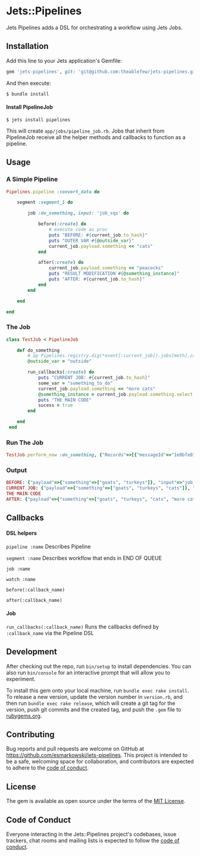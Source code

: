 # Jets::Pipelines

Jets Pipelines adds a DSL for orchestrating a workflow using Jets Jobs. 

## Installation

Add this line to your Jets application's Gemfile:

```ruby
gem 'jets-pipelines', git: 'git@github.com:theablefew/jets-pipelines.git', require: 'pipelines'
```

And then execute:

    $ bundle install

#### Install PipelineJob

    $ jets install pipelines

This will create `app/jobs/pipeline_job.rb`. Jobs that inherit from PipelineJob receive all the helper methods and callbacks to function as a pipeline. 

## Usage


### A Simple Pipeline
```ruby
Pipelines.pipeline :convert_data do

    segment :segment_1 do

        job :do_something, input: 'job_sqs' do

            before(:create) do 
                # execute code as proc
                puts "BEFORE: #{current_job.to_hash}"
                puts "OUTER VAR #{@outside_var}"
                current_job.payload.something << "cats"
            end

            after(:create) do 
                current_job.payload.something << "peacocks"
                puts "RESULT MODIFICATION #{@something_instance}"
                puts "AFTER: #{current_job.to_hash}"
            end
        end

    end

end
```

### The Job
```ruby
class TestJob < PipelineJob

    def do_something
        # ap Pipelines.registry.dig(*event[:current_job]).jobs[meth].callbacks
        @outside_var = "outside"

        run_callbacks(:create) do
            puts "CURRENT JOB: #{current_job.to_hash}"
            some_var = "something_to_do"
            current_job.payload.something << "more cats"
            @something_instance = current_job.payload.something.select { |x| x =~ /cats/ }
            puts "THE MAIN CODE"
            sucess = true
        end

    end
 end

```

### Run The Job
```ruby
TestJob.perform_now :do_something, {"Records"=>[{"messageId"=>"1e0bfe01-f9df-46c0-8d86-2fd898e4dee9", "receiptHandle"=>"AQEBgxVw0hjHeNKB1brir4hr0Fxvz4ERJIqd7bP/iHw82/+UUx/r4W0KG3FSiEA4A+Vk0oS8dT6W8be/Bn7eJjKspZfW2KzC0xzsCmS+BihySk1SX9FM5SW1rFd3bFWYtT6s7pOX2inaU/THtn7Envp5Rs+zehmNIspnLPZkf9h3RFSQk12xaVaOmCQnHtz9o8uKIXwMEwn5IhlJgC0DIuM1v8NZK8Hc65b4xpf09vf01LEA/XdXm24SjfJ0fl7ev2rBXtkMitAfNmKd8x0fcbG3O7H7wB+CIKR4+QvGcI6u9QuAdPU5MpIJ46niJmrtnIx70S5Go1paUYMa77ABBjFWoJkJHvHouuiohEQHdMrH1QSyabNBS2Nw2dikhBcXVtLQW4iH+xNXwLIVUxarAk9EHokh1iGWZsG91whmPaAl0t2Vdfo6Dcm0/6IgXhKcLFIw", "body"=>"{\"current_job\":[\"convert_data\",\"segment_1\"],\"pipeline\":{\"convert_data\":{\"segment_1\":{\"do_something\":{\"payload\":{\"something\":[\"goats\",\"turkeys\"]},\"input\":\"job_sqs\"}}}}}", "attributes"=>{"ApproximateReceiveCount"=>"1", "SentTimestamp"=>"1550605918693", "SenderId"=>"AIDAJTCD6O457Q7BMTLYM", "ApproximateFirstReceiveTimestamp"=>"1550605918704"}, "messageAttributes"=>{}, "md5OfBody"=>"3d635e69eb93fd184b47a31d460ca2b6", "eventSource"=>"aws:sqs", "eventSourceARN"=>"arn:aws:sqs:us-west-2:112233445566:demo-dev-List-3VJ13ADFT5VZ-Waitlist-X35N8JKWZTL3", "awsRegion"=>"us-west-2"}]}
```
### Output

```ruby
BEFORE: {"payload"=>{"something"=>["goats", "turkeys"]}, "input"=>"job_sqs"}
CURRENT JOB: {"payload"=>{"something"=>["goats", "turkeys", "cats"]}, "input"=>"job_sqs"}
THE MAIN CODE
AFTER: {"payload"=>{"something"=>["goats", "turkeys", "cats", "more cats", "peacocks"]}, "input"=>"job_sqs"}
```

## Callbacks

#### DSL helpers
`pipeline :name` Describes Pipeline

`segment :name` Describes workflow that ends in END OF QUEUE

`job :name` 

`watch :name`

`before(:callback_name)`

`after(:callback_name)`

#### Job 
`run_callbacks(:callback_name)`
Runs the callbacks defined by `:callback_name` via the Pipeline DSL




## Development

After checking out the repo, run `bin/setup` to install dependencies. You can also run `bin/console` for an interactive prompt that will allow you to experiment.

To install this gem onto your local machine, run `bundle exec rake install`. To release a new version, update the version number in `version.rb`, and then run `bundle exec rake release`, which will create a git tag for the version, push git commits and the created tag, and push the `.gem` file to [rubygems.org](https://rubygems.org).

## Contributing

Bug reports and pull requests are welcome on GitHub at https://github.com/esmarkowski/jets-pipelines. This project is intended to be a safe, welcoming space for collaboration, and contributors are expected to adhere to the [code of conduct](https://github.com/esmarkowski/jets-pipelines/blob/master/CODE_OF_CONDUCT.md).

## License

The gem is available as open source under the terms of the [MIT License](https://opensource.org/licenses/MIT).

## Code of Conduct

Everyone interacting in the Jets::Pipelines project's codebases, issue trackers, chat rooms and mailing lists is expected to follow the [code of conduct](https://github.com/esmarkowski/jets-pipelines/blob/master/CODE_OF_CONDUCT.md).
